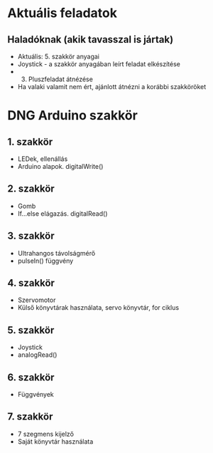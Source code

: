 # Aktuális feladatok
## Haladóknak (akik tavasszal is jártak)
* Aktuális: 5. szakkör anyagai
* Joystick - a szakkör anyagában leírt feladat elkészítése
* 3. Pluszfeladat átnézése
* Ha valaki valamit nem ért, ajánlott átnézni a korábbi szakköröket

# DNG Arduino szakkör
## 1. szakkör
* LEDek, ellenállás
* Arduino alapok. digitalWrite() 
## 2. szakkör
* Gomb
* If...else elágazás. digitalRead()
## 3. szakkör
* Ultrahangos távolságmérő
* pulseIn() függvény
## 4. szakkör
* Szervomotor
* Külső könyvtárak használata, servo könyvtár, for ciklus
## 5. szakkör
* Joystick
* analogRead()
## 6. szakkör
* Függvények
## 7. szakkör
* 7 szegmens kijelző
* Saját könyvtár használata
